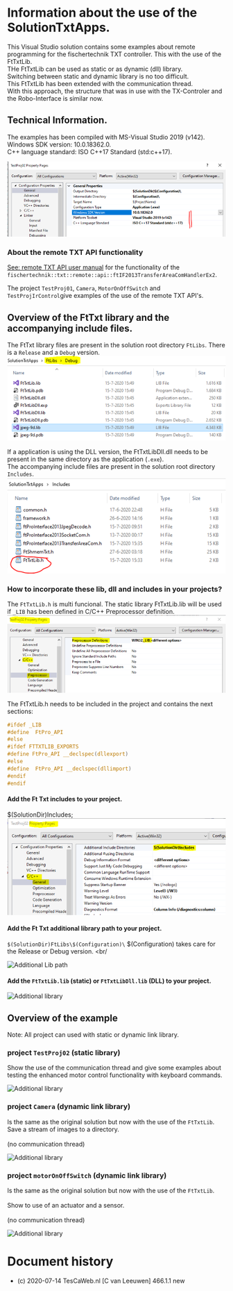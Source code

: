 
# Information about the use of the SolutionTxtApps.
This Visual Studio solution contains some examples about remote programming for the fischertechnik TXT controller. This with the use of the FtTxtLib.<br/>
THe FtTxtLib can be used as static or as dynamic (dll) library.<br/>
Switching between static and dynamic library is no too difficult.<br/>
This FtTxtLib has been extended with the communication thread. <br/>
With this approach, the structure that was in use with the TX-Controler and the Robo-Interface is similar now.



## Technical Information.
The examples has been compiled with MS-Visual Studio 2019 (v142).<br/>
Windows SDK version: 10.0.18362.0.<br/>
C++ language standard: ISO C++17 Standard (std:c++17).<br/>

![project properties  ](./docs/Lib(01).png)

### About the remote TXT API functionality

[See: remote TXT API user manual](./API-user-manual/0-Start-remote-TXT-API(FtTxtLib-FtTxtLibDll).md)
for the functionality of the ```fischertechnik::txt::remote::api::ftIF2013TransferAreaComHandlerEx2```. 

The project ```TestProj01```, ```Camera```, ```MotorOnOffSwitch``` and  ```TestProjIrControl```give examples of the use of the remote TXT API's. 


## Overview of the FtTxt library and the accompanying include files.
The FtTxt library files are present in the solution root directory ```FtLibs```. There is a ```Release``` and a ```Debug``` version.<br/>
![typical FtLib set  ](./docs/Lib(03).png)

If a application is using the DLL version, the FtTxtLibDll.dll needs to be present in the same directory as the application (```.exe```).<br/>
The accompanying include files are present in the solution root directory ```Includes```.<br/>
![Includes  ](./docs/Lib(02).png)

### How to incorporate these lib, dll and includes in your projects?
The ```FtTxtLib.h``` is multi funcional. The static library FtTxtLib.lib will be used if ```_LIB``` has been defined in C/C++ Preprocessor definition.<br/>
 ![Includes  ](./docs/Lib(04).png)

 
The FtTxtLib.h needs to be included in the project and contains the next sections:<br/> 
``` C
#ifdef _LIB
#define  FtPro_API 
#else
#ifdef FTTXTLIB_EXPORTS
#define FtPro_API __declspec(dllexport)
#else
#define  FtPro_API __declspec(dllimport)
#endif
#endif
```

#### Add the Ft Txt includes to your project.<br/>
$(SolutionDir)Includes;<br/>
 ![Includes  ](./docs/Lib(05).png)
 
#### Add the Ft Txt additional library path to your project.
 ```$(SolutionDir)FtLibs\$(Configuration)\``` $(Configuration) takes care for the Release or Debug version. <br/

![Additional Lib path  ](./docs/Lib(06).png)

#### Add the ```FtTxtLib.lib``` (static) or ```FtTxtLibDll.lib``` (DLL) to your project.<br/>  
![Additional library  ](./docs/Lib(07).png)
  


## Overview of the example
Note: All project can used with static or dynamic link library.

### project ```TestProj02``` (static library)
Show the use of the communication thread and give some examples about testing the enhanced motor control functionality with keyboard commands.

![Additional library  ](./docs/TestProj02_1.png)

### project ```Camera``` (dynamic link library)
Is the same as the original solution but now with the use of the ```FtTxtLib```.  
Save a stream of images to a directory.<br/>  
(no communication thread)

![Additional library  ](./docs/Camera_1.png)

### project ```motorOnOffSwitch``` (dynamic link library)
Is the same as the original solution but now with the use of the ```FtTxtLib```.<br/>  
Show to use of an actuator and a sensor.<br/>  
(no communication thread)

![Additional library  ](./docs/MotorOnOffSwitch_1.png)

# Document history
- (c) 2020-07-14 TesCaWeb.nl [C van Leeuwen] 466.1.1 new

